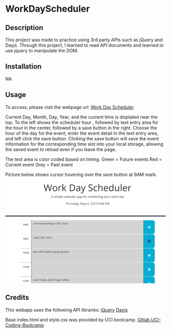 # WorkDayScheduler

## Description

This project was made to practice using 3rd party APIs such as jQuery and Dayjs. Through this project, I learned to read API documents and learned to use jquery to manipulate the DOM.

## Installation

NA

## Usage

To access, please visit the webpage url:
[Work Day Scheduler](https://meekunn1.github.io/WorkDayScheduler/)

Current Day, Month, Day, Year, and the current time is displated near the top.
To the left shows the scheduler hour , followed by text entry area for the hour in the center, followed by a save button in the right.
Choose the hour of the day for the event, enter the event detail in the text entry area, and left click the save button.
Clicking the save button will save the event information for the corresponding time slot into your local storage, allowing the saved event to reload even if you leave the page.

The text area is color coded based on timing.
Green = Future events
Red = Current event
Grey = Past event

Picture below shows cursor hovering over the save button at 9AM mark.
![cursor hover over save button at 9AM mark](pics/sample_screenshot.png)
## Credits

This webapp uses the following API libraries:
[jQuery](https://learn.jquery.com/)
[Dayjs](https://day.js.org/)

Base index.html and style.css was provided by UCI bootcamp.
[Gitlab UCI-Coding-Bootcamp](https://uci.bootcampcontent.com/UCI-Coding-Bootcamp/UCI-VIRT-FSF-PT-03-2023-U-LOLC/-/tree/main/05-Third-Party-APIs/02-Challenge)
